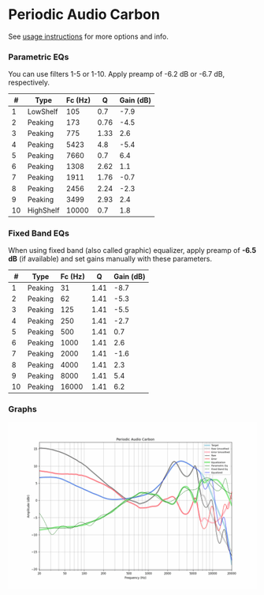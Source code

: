 # Periodic Audio Carbon
See [usage instructions](https://github.com/jaakkopasanen/AutoEq#usage) for more options and info.

### Parametric EQs
You can use filters 1-5 or 1-10. Apply preamp of -6.2 dB or -6.7 dB, respectively.

|   # | Type      |   Fc (Hz) |    Q |   Gain (dB) |
|-----|-----------|-----------|------|-------------|
|   1 | LowShelf  |       105 | 0.7  |        -7.9 |
|   2 | Peaking   |       173 | 0.76 |        -4.5 |
|   3 | Peaking   |       775 | 1.33 |         2.6 |
|   4 | Peaking   |      5423 | 4.8  |        -5.4 |
|   5 | Peaking   |      7660 | 0.7  |         6.4 |
|   6 | Peaking   |      1308 | 2.62 |         1.1 |
|   7 | Peaking   |      1911 | 1.76 |        -0.7 |
|   8 | Peaking   |      2456 | 2.24 |        -2.3 |
|   9 | Peaking   |      3499 | 2.93 |         2.4 |
|  10 | HighShelf |     10000 | 0.7  |         1.8 |

### Fixed Band EQs
When using fixed band (also called graphic) equalizer, apply preamp of **-6.5 dB** (if available) and set gains manually with these parameters.

|   # | Type    |   Fc (Hz) |    Q |   Gain (dB) |
|-----|---------|-----------|------|-------------|
|   1 | Peaking |        31 | 1.41 |        -8.7 |
|   2 | Peaking |        62 | 1.41 |        -5.3 |
|   3 | Peaking |       125 | 1.41 |        -5.5 |
|   4 | Peaking |       250 | 1.41 |        -2.7 |
|   5 | Peaking |       500 | 1.41 |         0.7 |
|   6 | Peaking |      1000 | 1.41 |         2.6 |
|   7 | Peaking |      2000 | 1.41 |        -1.6 |
|   8 | Peaking |      4000 | 1.41 |         2.3 |
|   9 | Peaking |      8000 | 1.41 |         5.4 |
|  10 | Peaking |     16000 | 1.41 |         6.2 |

### Graphs
![](./Periodic%20Audio%20Carbon.png)
